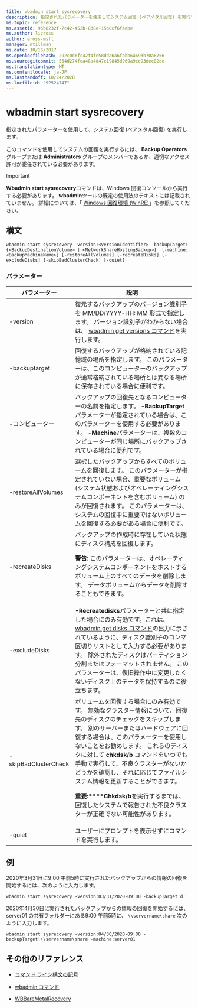 ```yaml
---
title: wbadmin start sysrecovery
description: 指定されたパラメーターを使用してシステム回復 (ベアメタル回復) を実行する wbadmin start sysrecovery コマンドの参照記事です。
ms.topic: reference
ms.assetid: 95b8232f-7c42-452b-838e-15b0cf6faebe
ms.author: lizross
author: eross-msft
manager: mtillman
ms.date: 10/16/2017
ms.openlocfilehash: 292c0d6fc42f4fe58dda6a6fbbb6a693b70a8756
ms.sourcegitcommit: 554d274fea48a4d47c19845d969a9ec93dec82de
ms.translationtype: MT
ms.contentlocale: ja-JP
ms.lasthandoff: 10/24/2020
ms.locfileid: "92524747"
---
```

# <a name="wbadmin-start-sysrecovery"></a>wbadmin start sysrecovery

指定されたパラメーターを使用して、システム回復 (ベアメタル回復) を実行します。

このコマンドを使用してシステムの回復を実行するには、 **Backup Operators** グループまたは **Administrators** グループのメンバーであるか、適切なアクセス許可が委任されている必要があります。

> [!IMPORTANT]
> **Wbadmin start sysrecovery**コマンドは、Windows 回復コンソールから実行する必要があります。 **wbadmin**ツールの既定の使用法のテキストには記載されていません。 詳細については、「 [Windows 回復環境 (WinRE)](/windows-hardware/manufacture/desktop/windows-recovery-environment--windows-re--technical-reference)」を参照してください。

## <a name="syntax"></a>構文

```
wbadmin start sysrecovery -version:<VersionIdentifier> -backupTarget:{<BackupDestinationVolume> | <NetworkShareHostingBackup>}  [-machine:<BackupMachineName>] [-restoreAllVolumes] [-recreateDisks] [-excludeDisks] [-skipBadClusterCheck] [-quiet]
```

### <a name="parameters"></a>パラメーター

| パラメーター | 説明 |
|--|--|
| -version | 復元するバックアップのバージョン識別子を MM/DD/YYYY-HH: MM 形式で指定します。 バージョン識別子がわからない場合は、 [wbadmin get versions コマンド](wbadmin-get-versions.md)を実行します。 |
| -backuptarget | 回復するバックアップが格納されている記憶域の場所を指定します。 このパラメーターは、このコンピューターのバックアップが通常格納されている場所とは異なる場所に保存されている場合に便利です。 |
| -コンピューター | バックアップの回復先となるコンピューターの名前を指定します。 **-BackupTarget**パラメーターが指定されている場合は、このパラメーターを使用する必要があります。 **-Machine**パラメーターは、複数のコンピューターが同じ場所にバックアップされている場合に便利です。 |
| -restoreAllVolumes | 選択したバックアップからすべてのボリュームを回復します。 このパラメーターが指定されていない場合、重要なボリューム (システム状態およびオペレーティングシステムコンポーネントを含むボリューム) のみが回復されます。 このパラメーターは、システムの回復中に重要ではないボリュームを回復する必要がある場合に便利です。 |
| -recreateDisks | バックアップの作成時に存在していた状態にディスク構成を回復します。<p>**警告:** このパラメーターは、オペレーティングシステムコンポーネントをホストするボリューム上のすべてのデータを削除します。 データボリュームからデータを削除することもできます。 |
| -excludeDisks | **-Recreatedisks**パラメーターと共に指定した場合にのみ有効です。これは、 [wbadmin get disks コマンド](wbadmin-get-disks.md)の出力に示されているように、ディスク識別子のコンマ区切りリストとして入力する必要があります。 除外されたディスクはパーティション分割またはフォーマットされません。 このパラメーターは、復旧操作中に変更したくないディスク上のデータを保持するのに役立ちます。 |
| -skipBadClusterCheck | ボリュームを回復する場合にのみ有効です。 無効なクラスター情報について、回復先のディスクのチェックをスキップします。 別のサーバーまたはハードウェアに回復する場合は、このパラメーターを使用しないことをお勧めします。 これらのディスクに対して **chkdsk/b** コマンドをいつでも手動で実行して、不良クラスターがないかどうかを確認し、それに応じてファイルシステム情報を更新することができます。<p>**重要:****Chkdsk/b**を実行するまでは、回復したシステムで報告された不良クラスターが正確でない可能性があります。 |
| -quiet | ユーザーにプロンプトを表示せずにコマンドを実行します。 |

## <a name="examples"></a>例

2020年3月31日に9:00 午前5時に実行されたバックアップからの情報の回復を開始するには、次のように入力します。

```
wbadmin start sysrecovery -version:03/31/2020-09:00 -backupTarget:d:
```

2020年4月30日に実行されたバックアップからの情報の回復を開始するには、server01 の共有フォルダーにある9:00 午前5時に、 `\\servername\share` 次のように入力します。

```
wbadmin start sysrecovery -version:04/30/2020-09:00 -backupTarget:\\servername\share -machine:server01
```

## <a name="additional-references"></a>その他のリファレンス

- [コマンド ライン構文の記号](command-line-syntax-key.md)

- [wbadmin コマンド](wbadmin.md)

- [WBBareMetalRecovery](/powershell/module/windowserverbackup/Get-WBBareMetalRecovery)
